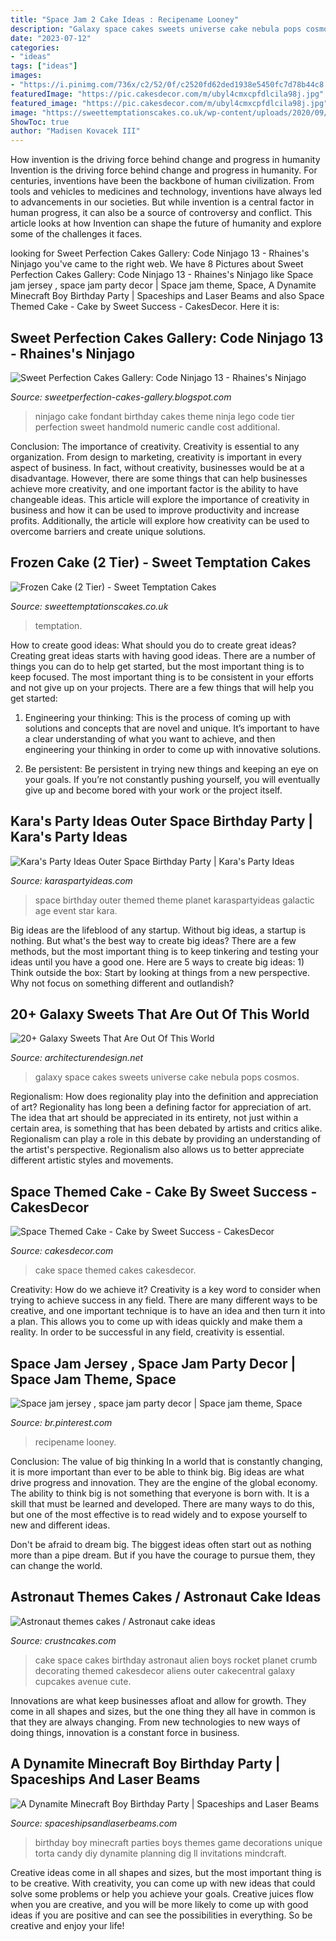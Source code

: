```yaml
---
title: "Space Jam 2 Cake Ideas : Recipename Looney"
description: "Galaxy space cakes sweets universe cake nebula pops cosmos"
date: "2023-07-12"
categories:
- "ideas"
tags: ["ideas"]
images:
- "https://i.pinimg.com/736x/c2/52/0f/c2520fd62ded1938e5450fc7d78b44c8.jpg"
featuredImage: "https://pic.cakesdecor.com/m/ubyl4cmxcpfdlcila98j.jpg"
featured_image: "https://pic.cakesdecor.com/m/ubyl4cmxcpfdlcila98j.jpg"
image: "https://sweettemptationscakes.co.uk/wp-content/uploads/2020/09/frozen-2-tier-cake-933x1536.jpg"
ShowToc: true
author: "Madisen Kovacek III"
---
```



How invention is the driving force behind change and progress in humanity
Invention is the driving force behind change and progress in humanity. For centuries, inventions have been the backbone of human civilization. From tools and vehicles to medicines and technology, inventions have always led to advancements in our societies. But while invention is a central factor in human progress, it can also be a source of controversy and conflict. This article looks at how Invention can shape the future of humanity and explore some of the challenges it faces.

	

		
looking for Sweet Perfection Cakes Gallery: Code Ninjago 13 - Rhaines&#039;s Ninjago you've came to the right web. We have 8 Pictures about Sweet Perfection Cakes Gallery: Code Ninjago 13 - Rhaines&#039;s Ninjago like Space jam jersey , space jam party decor | Space jam theme, Space, A Dynamite Minecraft Boy Birthday Party | Spaceships and Laser Beams and also Space Themed Cake - Cake by Sweet Success - CakesDecor. Here it is:
		
    
## Sweet Perfection Cakes Gallery: Code Ninjago 13 - Rhaines&#039;s Ninjago

<img loading=lazy src="http://2.bp.blogspot.com/-xn5v3HE4US0/UtU17gVoO9I/AAAAAAAAD2Y/eJBO1vev3wg/s1600/13.jpg" onerror="this.onerror=null;this.src='https://tse3.mm.bing.net/th?id=OIP.CeveqmeRIM9VFuMfWOCKCgHaJ-&amp;pid=15.1';" alt="Sweet Perfection Cakes Gallery: Code Ninjago 13 - Rhaines&#039;s Ninjago">

_Source: sweetperfection-cakes-gallery.blogspot.com_

>ninjago cake fondant birthday cakes theme ninja lego code tier perfection sweet handmold numeric candle cost additional. 

	

Conclusion: The importance of creativity.
Creativity is essential to any organization. From design to marketing, creativity is important in every aspect of business. In fact, without creativity, businesses would be at a disadvantage. However, there are some things that can help businesses achieve more creativity, and one important factor is the ability to have changeable ideas. 
This article will explore the importance of creativity in business and how it can be used to improve productivity and increase profits. Additionally, the article will explore how creativity can be used to overcome barriers and create unique solutions.

    
## Frozen Cake (2 Tier) - Sweet Temptation Cakes

<img loading=lazy src="https://sweettemptationscakes.co.uk/wp-content/uploads/2020/09/frozen-2-tier-cake-933x1536.jpg" onerror="this.onerror=null;this.src='https://tse1.mm.bing.net/th?id=OIP.WPyNfW-9mhWhYsWswvlcgQHaMM&amp;pid=15.1';" alt="Frozen Cake (2 Tier) - Sweet Temptation Cakes">

_Source: sweettemptationscakes.co.uk_

>temptation. 

	

How to create good ideas: What should you do to create great ideas?
Creating great ideas starts with having good ideas. There are a number of things you can do to help get started, but the most important thing is to keep focused. The most important thing is to be consistent in your efforts and not give up on your projects. There are a few things that will help you get started:
1. Engineering your thinking: This is the process of coming up with solutions and concepts that are novel and unique. It’s important to have a clear understanding of what you want to achieve, and then engineering your thinking in order to come up with innovative solutions.

2. Be persistent: Be persistent in trying new things and keeping an eye on your goals. If you’re not constantly pushing yourself, you will eventually give up and become bored with your work or the project itself.


    
## Kara&#039;s Party Ideas Outer Space Birthday Party | Kara&#039;s Party Ideas

<img loading=lazy src="http://karaspartyideas.com/wp-content/uploads/2018/05/Outer-Space-Birthday-Party-via-Karas-Party-Ideas-KarasPartyIdeas.com9_.jpg" onerror="this.onerror=null;this.src='https://tse4.mm.bing.net/th?id=OIP.gEcGMDeDxsBmUEYqHxG6zQHaJ3&amp;pid=15.1';" alt="Kara&#039;s Party Ideas Outer Space Birthday Party | Kara&#039;s Party Ideas">

_Source: karaspartyideas.com_

>space birthday outer themed theme planet karaspartyideas galactic age event star kara. 

	

Big ideas are the lifeblood of any startup. Without big ideas, a startup is nothing. But what's the best way to create big ideas? There are a few methods, but the most important thing is to keep tinkering and testing your ideas until you have a good one. Here are 5 ways to create big ideas: 1) Think outside the box: Start by looking at things from a new perspective. Why not focus on something different and outlandish?

    
## 20+ Galaxy Sweets That Are Out Of This World

<img loading=lazy src="https://cdn.architecturendesign.net/wp-content/uploads/2016/05/AD-Galaxy-Cakes-Space-Sweets-Nebula-Cosmos-Universe-21.jpg" onerror="this.onerror=null;this.src='https://tse1.mm.bing.net/th?id=OIP.1-1kD3kbNSEJcGlT5vMVNAHaI4&amp;pid=15.1';" alt="20+ Galaxy Sweets That Are Out Of This World">

_Source: architecturendesign.net_

>galaxy space cakes sweets universe cake nebula pops cosmos. 

	

Regionalism: How does regionality play into the definition and appreciation of art?
Regionality has long been a defining factor for appreciation of art. The idea that art should be appreciated in its entirety, not just within a certain area, is something that has been debated by artists and critics alike. Regionalism can play a role in this debate by providing an understanding of the artist's perspective. Regionalism also allows us to better appreciate different artistic styles and movements.

    
## Space Themed Cake - Cake By Sweet Success - CakesDecor

<img loading=lazy src="https://pic.cakesdecor.com/m/ubyl4cmxcpfdlcila98j.jpg" onerror="this.onerror=null;this.src='https://tse4.mm.bing.net/th?id=OIP.9j4TLSUspSL6zgQKlv6X0wHaMw&amp;pid=15.1';" alt="Space Themed Cake - Cake by Sweet Success - CakesDecor">

_Source: cakesdecor.com_

>cake space themed cakes cakesdecor. 

	

Creativity: How do we achieve it?
Creativity is a key word to consider when trying to achieve success in any field. There are many different ways to be creative, and one important technique is to have an idea and then turn it into a plan. This allows you to come up with ideas quickly and make them a reality. In order to be successful in any field, creativity is essential.

    
## Space Jam Jersey , Space Jam Party Decor | Space Jam Theme, Space

<img loading=lazy src="https://i.pinimg.com/736x/c2/52/0f/c2520fd62ded1938e5450fc7d78b44c8.jpg" onerror="this.onerror=null;this.src='https://tse3.mm.bing.net/th?id=OIP.pdrpJl6xDl53FOIdrR9WvwHaLF&amp;pid=15.1';" alt="Space jam jersey , space jam party decor | Space jam theme, Space">

_Source: br.pinterest.com_

>recipename looney. 

	

Conclusion: The value of big thinking
In a world that is constantly changing, it is more important than ever to be able to think big. Big ideas are what drive progress and innovation. They are the engine of the global economy.
The ability to think big is not something that everyone is born with. It is a skill that must be learned and developed. There are many ways to do this, but one of the most effective is to read widely and to expose yourself to new and different ideas.

Don't be afraid to dream big. The biggest ideas often start out as nothing more than a pipe dream. But if you have the courage to pursue them, they can change the world.

    
## Astronaut Themes Cakes / Astronaut Cake Ideas

<img loading=lazy src="http://www.crustncakes.com/blog/wp-content/uploads/2015/07/dcd4ce33a3c4e90bf348ece24f57bddc.jpg" onerror="this.onerror=null;this.src='https://tse2.mm.bing.net/th?id=OIP.D72iAYt91xv9jdbDk8rIrAHaJN&amp;pid=15.1';" alt="Astronaut themes cakes / Astronaut cake ideas">

_Source: crustncakes.com_

>cake space cakes birthday astronaut alien boys rocket planet crumb decorating themed cakesdecor aliens outer cakecentral galaxy cupcakes avenue cute. 

	

Innovations are what keep businesses afloat and allow for growth. They come in all shapes and sizes, but the one thing they all have in common is that they are always changing. From new technologies to new ways of doing things, innovation is a constant force in business.

    
## A Dynamite Minecraft Boy Birthday Party | Spaceships And Laser Beams

<img loading=lazy src="http://spaceshipsandlaserbeams.com/wp-content/uploads/2015/09/boys-minecraft-birthday-party-ideas.jpg" onerror="this.onerror=null;this.src='https://tse4.mm.bing.net/th?id=OIP.Bcr7r0-na_cOhk6R30e-MgHaLH&amp;pid=15.1';" alt="A Dynamite Minecraft Boy Birthday Party | Spaceships and Laser Beams">

_Source: spaceshipsandlaserbeams.com_

>birthday boy minecraft parties boys themes game decorations unique torta candy diy dynamite planning dig ll invitations mindcraft. 

	

Creative ideas come in all shapes and sizes, but the most important thing is to be creative. With creativity, you can come up with new ideas that could solve some problems or help you achieve your goals. Creative juices flow when you are creative, and you will be more likely to come up with good ideas if you are positive and can see the possibilities in everything. So be creative and enjoy your life!

